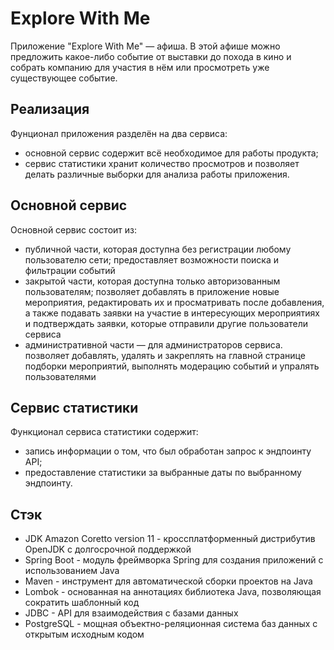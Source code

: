 # Explore With Me
Приложение "Explore With Me" — афиша. В этой афише можно предложить какое-либо событие от выставки до похода в кино и собрать компанию для участия в нём или просмотреть уже существующее событие.
## Реализация
Фунционал приложения разделён на два сервиса:

* основной сервис содержит всё необходимое для работы продукта;
* сервис статистики хранит количество просмотров и позволяет делать различные выборки для анализа работы приложения.
## Основной сервис
Основной сервис состоит из:

* публичной части, которая доступна без регистрации любому пользователю сети;
предоставляет возможности поиска и фильтрации событий
* закрытой части, которая доступна только авторизованным пользователям;
позволяет добавлять в приложение новые мероприятия, редактировать их и просматривать после добавления, а также подавать заявки на участие в интересующих мероприятиях и подтверждать заявки, которые отправили другие пользователи сервиса
* административной части — для администраторов сервиса.
позволяет добавлять, удалять и закреплять на главной странице подборки мероприятий, выполнять модерацию событий и упралять пользователями
## Сервис статистики
Функционал сервиса статистики содержит:
* запись информации о том, что был обработан запрос к эндпоинту API;
* предоставление статистики за выбранные даты по выбранному эндпоинту.
## Стэк
* JDK Amazon Coretto version 11 - кроссплатформенный дистрибутив OpenJDK с долгосрочной поддержкой
* Spring Boot - модуль фреймворка Spring для создания приложений с использованием Java
* Maven - инструмент для автоматической сборки проектов на Java
* Lombok - основанная на аннотациях библиотека Java, позволяющая сократить шаблонный код
* JDBC - API для взаимодействия с базами данных
* PostgreSQL - мощная объектно-реляционная система баз данных с открытым исходным кодом
